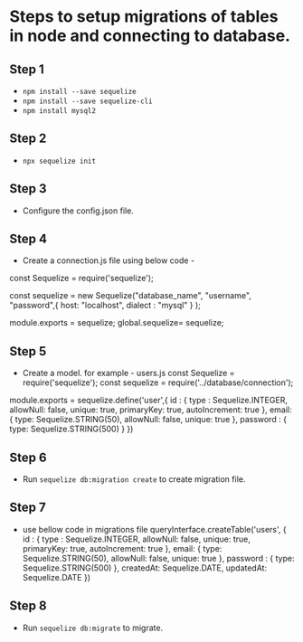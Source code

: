 # Steps to setup migrations of tables in node and connecting to database.

## Step 1
- `npm install --save sequelize`
- `npm install --save sequelize-cli`
- `npm install mysql2`

## Step 2
- `npx sequelize init`

## Step 3
- Configure the config.json file.

## Step 4
- Create a connection.js file using below code -

const Sequelize = require('sequelize');

const sequelize = new Sequelize("database_name", "username", "password",{
    host: "localhost",
    dialect : "mysql"
} );

module.exports = sequelize;
global.sequelize= sequelize;

## Step 5
- Create a model. for example - users.js
const Sequelize = require('sequelize');
const sequelize = require('../database/connection');

module.exports = sequelize.define('user',{
    id : { 
        type : Sequelize.INTEGER, 
        allowNull: false, 
        unique: true, 
        primaryKey: true,
        autoIncrement: true
    },
    email: {
        type: Sequelize.STRING(50),
        allowNull: false,
        unique: true
    },
    password : {
        type: Sequelize.STRING(500)
    }
})

## Step 6
- Run `sequelize db:migration create` to create migration file.

## Step 7

- use bellow code in migrations file 
queryInterface.createTable('users', {
      id : { 
        type : Sequelize.INTEGER, 
        allowNull: false, 
        unique: true, 
        primaryKey: true,
        autoIncrement: true
      },
      email: {
          type: Sequelize.STRING(50),
          allowNull: false,
          unique: true
      },
      password : {
          type: Sequelize.STRING(500)
      },
      createdAt: Sequelize.DATE,
      updatedAt: Sequelize.DATE
})

## Step 8 
- Run `sequelize db:migrate` to migrate.